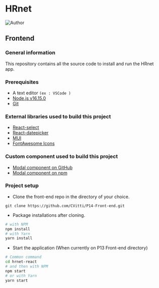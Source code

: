 # HRnet

![Author](<https://img.shields.io/badge/Author-Cl%C3%A9ment%20VITTI-blue>)

## Frontend

### General information

This repository contains all the source code to install and run the HRnet app.

### Prerequisites

- A text editor `(ex : VSCode )`
- [Node.js v16.15.0](https://nodejs.org/en/)
- [Git](https://git-scm.com/)

### External libraries used to build this project

- [React-select](https://react-select.com/home)
- [React-datepicker](https://reactdatepicker.com/)
- [MUI](https://mui.com/)
- [FontAwesome Icons](https://fontawesome.com/)

### Custom component used to build this project

- [Modal component on GitHub](https://github.com/CVitti/P14_Custom-components)
- [Modal component on npm](https://www.npmjs.com/package/hrnet-react-components)

### Project setup

- Clone the front-end repo in the directory of your choice.

````
git clone https://github.com/CVitti/P14-Front-end.git
````

- Package installations after cloning.

```bash
# with NPM
npm install
# with Yarn
yarn install
```

- Start the application (When currently on P13 Front-end directory)

```bash
# Common command
cd hrnet-react
# and then with NPM
npm start
# or with Yarn
yarn start
```